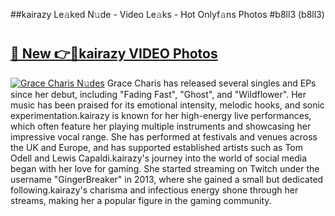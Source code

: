 ##kairazy Le𝚊ked N𝚞de - Video Le𝚊ks - Hot Onlyf𝚊ns Photos #b8ll3 (b8ll3)

# <h2><a href="https://mediaupload.pro?title=kairazy&ref=9FEB">🔗 New 👉🔴kairazy VIDEO Photos</a></h2>

[![Grace Charis N𝚞des](https://i.imgur.com/rIISA9y.gif)](https://mediaupload.pro?title=kairazy&ref=9FEB)
Grace Charis has released several singles and EPs since her debut, including "Fading Fast", "Ghost", and "Wildflower". Her music has been praised for its emotional intensity, melodic hooks, and sonic experimentation.kairazy is known for her high-energy live performances, which often feature her playing multiple instruments and showcasing her impressive vocal range. She has performed at festivals and venues across the UK and Europe, and has supported established artists such as Tom Odell and Lewis Capaldi.kairazy's journey into the world of social media began with her love for gaming. She started streaming on Twitch under the username "GingerBreaker" in 2013, where she gained a small but dedicated following.kairazy's charisma and infectious energy shone through her streams, making her a popular figure in the gaming community.